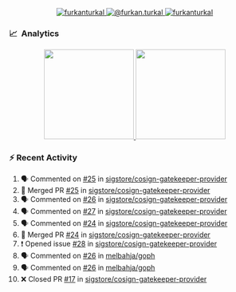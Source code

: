 <p align="center">
  <a href="https://linkedin.com/in/furkanturkal" target="blank">
    <img src="https://img.shields.io/badge/linkedin-%230077B5.svg?&style=for-the-badge&logo=linkedin&logoColor=white" alt="furkanturkal" />
  </a>
  <a href="https://medium.com/@furkan.turkal" target="blank">
    <img src="https://img.shields.io/badge/medium-%2312100E.svg?&style=for-the-badge&logo=medium&logoColor=white" alt="@furkan.turkal" />
  </a>
  <a href="https://twitter.com/furkanturkaI" target="blank">
    <img src="https://img.shields.io/badge/Twitter-1DA1F2?style=for-the-badge&logo=twitter&logoColor=white" alt="furkanturkaI" />
  </a>
</p>

### 📈 &nbsp;Analytics

<p align="center">
  <a href="https://coderstats.net/github/#Dentrax">
    <img height="180em" src="https://github-readme-stats-eight-theta.vercel.app/api?username=Dentrax&show_icons=true&theme=algolia&include_all_commits=true&count_private=true&line_height=26"/>
    <img height="180em" src="https://github-readme-stats-eight-theta.vercel.app/api/top-langs/?username=Dentrax&layout=compact&langs_count=8&theme=algolia&line_height=26"/>
  </a>
</p>

### :zap: Recent Activity

<!--START_SECTION:activity-->
1. 🗣 Commented on [#25](https://github.com/sigstore/cosign-gatekeeper-provider/issues/25) in [sigstore/cosign-gatekeeper-provider](https://github.com/sigstore/cosign-gatekeeper-provider)
2. 🎉 Merged PR [#25](https://github.com/sigstore/cosign-gatekeeper-provider/pull/25) in [sigstore/cosign-gatekeeper-provider](https://github.com/sigstore/cosign-gatekeeper-provider)
3. 🗣 Commented on [#26](https://github.com/sigstore/cosign-gatekeeper-provider/issues/26) in [sigstore/cosign-gatekeeper-provider](https://github.com/sigstore/cosign-gatekeeper-provider)
4. 🗣 Commented on [#27](https://github.com/sigstore/cosign-gatekeeper-provider/issues/27) in [sigstore/cosign-gatekeeper-provider](https://github.com/sigstore/cosign-gatekeeper-provider)
5. 🗣 Commented on [#24](https://github.com/sigstore/cosign-gatekeeper-provider/issues/24) in [sigstore/cosign-gatekeeper-provider](https://github.com/sigstore/cosign-gatekeeper-provider)
6. 🎉 Merged PR [#24](https://github.com/sigstore/cosign-gatekeeper-provider/pull/24) in [sigstore/cosign-gatekeeper-provider](https://github.com/sigstore/cosign-gatekeeper-provider)
7. ❗️ Opened issue [#28](https://github.com/sigstore/cosign-gatekeeper-provider/issues/28) in [sigstore/cosign-gatekeeper-provider](https://github.com/sigstore/cosign-gatekeeper-provider)
8. 🗣 Commented on [#26](https://github.com/melbahja/goph/issues/26) in [melbahja/goph](https://github.com/melbahja/goph)
9. 🗣 Commented on [#26](https://github.com/melbahja/goph/issues/26) in [melbahja/goph](https://github.com/melbahja/goph)
10. ❌ Closed PR [#17](https://github.com/sigstore/cosign-gatekeeper-provider/pull/17) in [sigstore/cosign-gatekeeper-provider](https://github.com/sigstore/cosign-gatekeeper-provider)
<!--END_SECTION:activity-->
